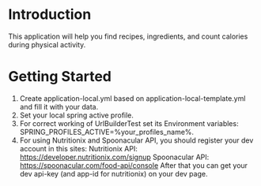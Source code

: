 # Introduction

This application will help you find recipes, ingredients, and count calories during physical activity.

# Getting Started

1. Create application-local.yml based on application-local-template.yml and fill it with your data.
2. Set your local spring active profile.
3. For correct working of UrlBuilderTest set its Environment variables: SPRING_PROFILES_ACTIVE=%your_profiles_name%.
4. For using Nutritionix and Spoonacular API, you should register your dev account in this sites:
    Nutritionix API: https://developer.nutritionix.com/signup
    Spoonacular API: https://spoonacular.com/food-api/console
    After that you can get your dev api-key (and app-id for nutritionix) on your dev page.